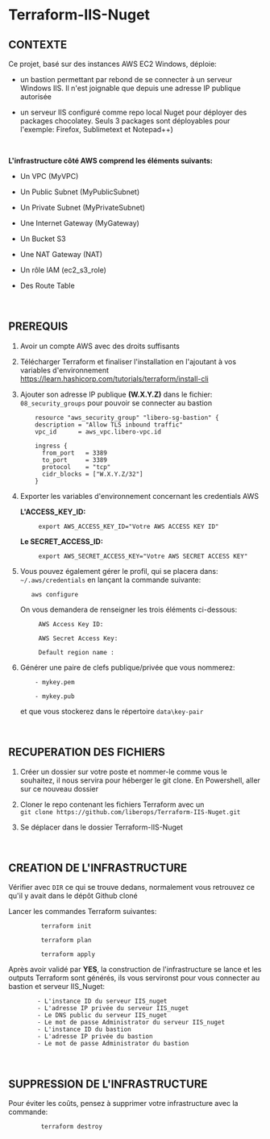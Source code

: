 # Terraform-IIS-Nuget
  
  
  
## CONTEXTE

Ce projet, basé sur des instances AWS EC2 Windows, déploie:

   - un bastion permettant par rebond de se connecter à un serveur Windows IIS. Il n'est joignable que depuis une adresse IP publique autorisée 
    
   - un serveur IIS configuré comme repo local Nuget pour déployer des packages chocolatey. Seuls 3 packages sont déployables pour l'exemple: Firefox, Sublimetext et Notepad++)


    
    
   &nbsp; 
    
**L'infrastructure côté AWS comprend les éléments suivants:**

   - Un VPC (MyVPC)
    
   - Un Public Subnet (MyPublicSubnet)
    
   - Un Private Subnet (MyPrivateSubnet)
    
   - Une Internet Gateway (MyGateway)
    
   - Un Bucket S3
    
   - Une NAT Gateway (NAT)
    
   - Un rôle IAM (ec2_s3_role)
    
   - Des Route Table
    
    


&nbsp;


## PREREQUIS
1. Avoir un compte AWS avec des droits suffisants

2. Télécharger Terraform et finaliser l'installation en l'ajoutant à vos variables d'environnement
    https://learn.hashicorp.com/tutorials/terraform/install-cli

3. Ajouter son adresse IP publique **(W.X.Y.Z)** dans le fichier: `08_security_groups` pour pouvoir se connecter au bastion
           
           resource "aws_security_group" "libero-sg-bastion" {
           description = "Allow TLS inbound traffic"
           vpc_id      = aws_vpc.libero-vpc.id

           ingress {
             from_port   = 3389
             to_port     = 3389
             protocol    = "tcp"
             cidr_blocks = ["W.X.Y.Z/32"]
           }
           
           
             

4. Exporter les variables d'environnement concernant les credentials AWS 

   **L'ACCESS_KEY_ID:**
   
            export AWS_ACCESS_KEY_ID="Votre AWS ACCESS KEY ID"
            
   **Le SECRET_ACCESS_ID:**
          
            export AWS_SECRET_ACCESS_KEY="Votre AWS SECRET ACCESS KEY"
       

5. Vous pouvez également gérer le profil, qui se placera dans:  `~/.aws/credentials` en lançant la commande suivante:

          aws configure
          
   On vous demandera de renseigner les trois éléments ci-dessous:
   
            AWS Access Key ID: 
           
            AWS Secret Access Key: 
           
            Default region name : 
           
           
6. Générer une paire de clefs publique/privée que vous nommerez:
          
           - mykey.pem
           
           - mykey.pub
           
   et que vous stockerez dans le répertoire `data\key-pair`
   
        

&nbsp;
  
## RECUPERATION DES FICHIERS
1. Créer un dossier sur votre poste et nommer-le comme vous le souhaitez, il nous servira pour héberger le git clone.
   En Powershell, aller sur ce nouveau dossier 



2. Cloner le repo contenant les fichiers Terraform avec un  
          `git clone https://github.com/liberops/Terraform-IIS-Nuget.git`  
          
3. Se déplacer dans le dossier Terraform-IIS-Nuget
  
 

  &nbsp;
  
## CREATION DE L'INFRASTRUCTURE
Vérifier avec `DIR` ce qui se trouve dedans, normalement vous retrouvez ce qu'il y avait dans le dépôt Github cloné

Lancer les commandes Terraform suivantes:

             terraform init
  
             terraform plan
  
             terraform apply


Après avoir validé par **YES**, la construction de l'infrastructure se lance et les outputs Terraform sont générés, ils vous servironst pour vous connecter au bastion et serveur IIS_Nuget: 

  
            - L'instance ID du serveur IIS_nuget
            - L'adresse IP privée du serveur IIS_nuget
            - Le DNS public du serveur IIS_nuget
            - Le mot de passe Administrator du serveur IIS_nuget
            - L'instance ID du bastion
            - L'adresse IP privée du bastion
            - Le mot de passe Administrator du bastion
  
 &nbsp;
## SUPPRESSION DE L'INFRASTRUCTURE
Pour éviter les coûts, pensez à supprimer votre infrastructure avec la commande:

             terraform destroy
